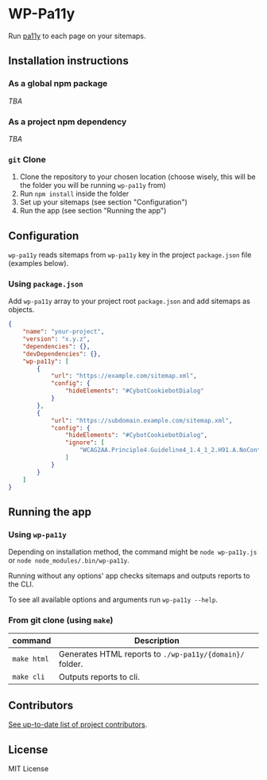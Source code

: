 # WP-Pa11y

Run [pa11y](https://github.com/pa11y/pa11y) to each page on your sitemaps.

## Installation instructions

### As a global npm package

_TBA_

### As a project npm dependency

_TBA_

### `git` Clone

1. Clone the repository to your chosen location (choose wisely, this will be the folder you will be running `wp-pa11y` from)
2. Run `npm install` inside the folder
3. Set up your sitemaps (see section "Configuration")
4. Run the app (see section "Running the app")

## Configuration

`wp-pa11y` reads sitemaps from `wp-pa11y` key in the project `package.json` file (examples below).

### Using `package.json`

Add `wp-pa11y` array to your project root `package.json` and add sitemaps as objects.

```json
{
    "name": "your-project",
    "version": "x.y.z",
    "dependencies": {},
    "devDependencies": {},
    "wp-pa11y": [
        {
            "url": "https://example.com/sitemap.xml",
            "config": {
                "hideElements": "#CybotCookiebotDialog"
            }
        },
        {
            "url": "https://subdomain.example.com/sitemap.xml",
            "config": {
                "hideElements": "#CybotCookiebotDialog",
                "ignore": [
                    "WCAG2AA.Principle4.Guideline4_1.4_1_2.H91.A.NoContent"
                ]
            }
        }
    ]
}
```

## Running the app

### Using `wp-pa11y`

Depending on installation method, the command might be `node wp-pa11y.js` or `node node_modules/.bin/wp-pa11y`.

Running without any options' app checks sitemaps and outputs reports to the CLI.

To see all available options and arguments run `wp-pa11y --help`.

### From git clone (using `make`)

| command     | Description                                              |
| ----------- | -------------------------------------------------------- |
| `make html` | Generates HTML reports to `./wp-pa11y/{domain}/` folder. |
| `make cli`  | Outputs reports to cli.                                  |

## Contributors

[See up-to-date list of project contributors](https://github.com/devgeniem/wp-pa11y/graphs/contributors).

## License

MIT License
